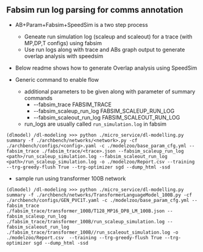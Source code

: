 ## Fabsim run log parsing for comms annotation

- AB+Param+Fabsim+SpeedSim is a two step process
    - Geneate run simulation log (scaleup and scaleout) for a trace (with MP,DP,T configs) using fabsim
    - Use run logs along with trace and ABs graph output to generate overlap analysis with speedsim

- Below readme shows how to generate Overlap analysis using SpeedSim

- Generic command to enable flow
    - additional parameters to be given along with parameter of summary commands
        - --fabsim_trace FABSIM_TRACE
        - --fabsim_scaleup_run_log FABSIM_SCALEUP_RUN_LOG
        - --fabsim_scaleout_run_log FABSIM_SCALEOUT_RUN_LOG
    - run_logs are usually called ``` run_simulation.log ``` in fabsim
```
(dlmodel) /dl-modeling >>> python ./micro_service/dl-modelling.py summary -f ./archbench/networks/<network>.py -cf ./archbench/configs/<config>.yaml -c ./modelzoo/base_param_cfg.yml --fabsim_trace ./fabsim_trace/<trace>.json --fabsim_scaleup_run_log <path>/run_scaleup_simulation.log --fabsim_scaleout_run_log <path>/run_scaleup_simulation.log -o ./modelzoo/Report.csv --training --trg-greedy-flush True --trg-optimizer sgd --dump_html -ssd
```

- sample run using transformer 100B network
```
(dlmodel) /dl-modeling >>> python ./micro_service/dl-modelling.py summary -f ./archbench/networks/TransformerLanguageModel_100B.py -cf ./archbench/configs/GEN_PVC1T.yaml -c ./modelzoo/base_param_cfg.yml --fabsim_trace ./fabsim_trace/transformer_100B/T128_MP16_DP8_LM_100B.json --fabsim_scaleup_run_log ./fabsim_trace/transformer_100B/run_scaleup_simulation.log --fabsim_scaleout_run_log ./fabsim_trace/transformer_100B//run_scaleout_simulation.log -o ./modelzoo/Report.csv  --training --trg-greedy-flush True --trg-optimizer sgd --dump_html -ssd
```